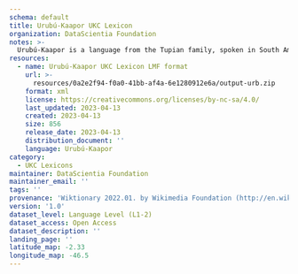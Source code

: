 ```yaml
---
schema: default
title: Urubú-Kaapor UKC Lexicon
organization: DataScientia Foundation
notes: >-
  Urubú-Kaapor is a language from the Tupian family, spoken in South America. The UKC Lexicon of Urubú-Kaapor is represented as a lexico-semantic network. It consists of words, word senses, synsets, as well as sense-level and synset-level relationships.
resources:
  - name: Urubú-Kaapor UKC Lexicon LMF format
    url: >-
      resources/0a2e2f94-f0a0-41bb-af4a-6e1280912e6a/output-urb.zip
    format: xml
    license: https://creativecommons.org/licenses/by-nc-sa/4.0/
    last_updated: 2023-04-13
    created: 2023-04-13
    size: 856
    release_date: 2023-04-13
    distribution_document: ''
    language: Urubú-Kaapor
category:
  - UKC Lexicons
maintainer: DataScientia Foundation
maintainer_email: ''
tags: ''
provenance: 'Wiktionary 2022.01. by Wikimedia Foundation (http://en.wiktionary.org); CogNet 2.1 by Khuyagbaatar Batsuren, National University of Mongolia (http://cognet.ukc.disi.unitn.it); Princeton WordNet 2.1 by Princeton University (https://wordnet.princeton.edu)'
version: '1.0'
dataset_level: Language Level (L1-2)
dataset_access: Open Access
dataset_description: ''
landing_page: ''
latitude_map: -2.33
longitude_map: -46.5
---
```

